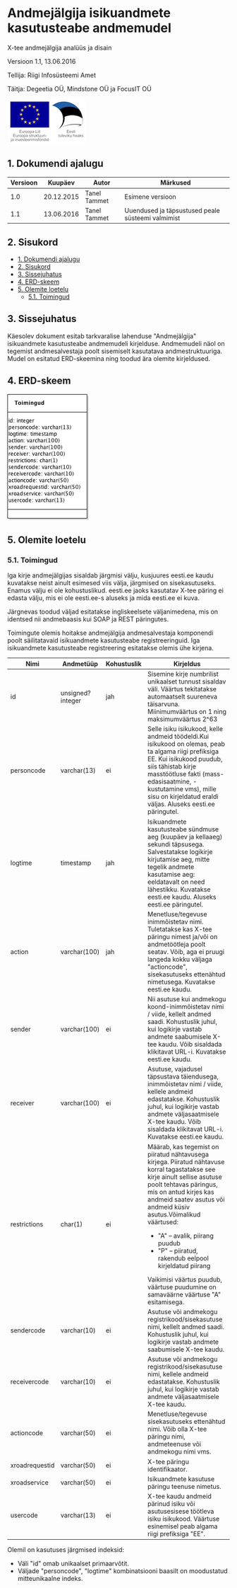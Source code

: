 # Andmejälgija isikuandmete kasutusteabe andmemudel

X-tee andmejälgija analüüs ja disain

Versioon 1.1, 13.06.2016

Tellija: Riigi Infosüsteemi Amet

Täitja: Degeetia OÜ, Mindstone OÜ ja FocusIT OÜ

![EL struktuurifondid](../img/EL_struktuuri-_ja_investeerimisfondid_horisontaalne.jpg)

## 1. Dokumendi ajalugu

| Versioon | Kuupäev | Autor | Märkused |
| --- | --- | --- | --- |
| 1.0 | 20.12.2015 | Tanel Tammet | Esimene versioon |
| 1.1 | 13.06.2016 | Tanel Tammet | Uuendused ja täpsustused peale süsteemi valmimist 

## 2. Sisukord

  * [1\. Dokumendi ajalugu](#1-dokumendi-ajalugu)
  * [2\. Sisukord](#2-sisukord)
  * [3\. Sissejuhatus](#3-sissejuhatus)
  * [4\. ERD\-skeem](#4-erd-skeem)
  * [5\. Olemite loetelu](#5-olemite-loetelu)
    * [5\.1\. Toimingud](#51-toimingud)

## 3. Sissejuhatus

Käesolev dokument esitab tarkvaralise lahenduse "Andmejälgija" isikuandmete kasutusteabe andmemudeli kirjelduse. Andmemudeli näol on tegemist andmesalvestaja poolt sisemiselt kasutatava andmestruktuuriga. Mudel on esitatud ERD-skeemina ning toodud ära olemite kirjeldused.

## 4. ERD-skeem

![ERD skeem](../img/aj-erd.png)

## 5. Olemite loetelu

### 5.1. Toimingud

Iga kirje andmejälgijas sisaldab järgmisi välju, kusjuures eesti.ee kaudu kuvatakse neist ainult esimesed viis välja, järgmised on sisekasutuseks. Enamus välju ei ole kohustuslikud. eesti.ee jaoks kasutatav X-tee päring ei edasta välju, mis ei ole eesti.ee-s aluseks ja mida eesti.ee ei kuva.

Järgnevas toodud väljad esitatakse ingliskeelsete väljanimedena, mis on identsed nii andmebaasis kui SOAP ja REST päringutes.

Toimingute olemis hoitakse andmejälgija andmesalvestaja komponendi poolt säilitatavaid isikuandmete kasutusteabe registreeringuid. Iga isikuandmete kasutusteabe registreering esitatakse olemis ühe kirjena.

| Nimi | Andmetüüp | Kohustuslik | Kirjeldus |
| --- | --- | --- | --- |
| id | unsigned? integer | jah | Sisemine kirje numbrilist unikaalset tunnust sisaldav väli. Väärtus tekitatakse automaatselt suureneva täisarvuna. Miinimumväärtus on 1 ning maksimumväärtus 2^63 |
| personcode | varchar(13) | ei | Selle isiku isikukood, kelle andmeid töödeldi.Kui isikukood on olemas, peab ta algama riigi prefiksiga EE. Kui isikukood puudub, siis tähistab kirje masstöötluse fakti (mass-edasisaatmine, -kustutamine vms), mille sisu on kirjeldatud eraldi väljas.   Aluseks eesti.ee päringutel. |
| logtime | timestamp | jah | Isikuandmete kasutusteabe sündmuse aeg (kuupäev ja kellaaeg) sekundi täpsusega. Salvestatakse logikirje kirjutamise aeg, mitte tegelik andmete kasutamise aeg: eeldatavalt on need lähestikku. Kuvatakse eesti.ee kaudu. Aluseks eesti.ee päringutel. |
| action | varchar(100) | jah | Menetluse/tegevuse inimmõistetav nimi. Tuletatakse kas X-tee päringu nimest  ja/või on andmetöötleja poolt seatav. Võib, aga ei pruugi langeda kokku väljaga "actioncode", sisekasutuseks ettenähtud nimetusega. Kuvatakse eesti.ee kaudu. |
| sender | varchar(100) | ei | Nii asutuse kui andmekogu koond-inimmõistetav nimi / viide, kellelt andmed saadi. Kohustuslik juhul, kui logikirje vastab andmete saabumisele X-tee kaudu. Võib sisaldada klikitavat URL-i. Kuvatakse eesti.ee kaudu. |
| receiver | varchar(100) | ei | Asutuse, vajadusel täpsustava täiendusega, inimmõistetav nimi / viide, kellele andmeid edastatakse. Kohustuslik juhul, kui logikirje vastab andmete väljasaatmisele X-tee kaudu. Võib sisaldada klikitavat URL-i. Kuvatakse eesti.ee kaudu. |
| restrictions | char(1) | ei | Määrab, kas tegemist on piiratud nähtavusega kirjega. Piiratud nähtavuse korral tagastatakse see kirje ainult sellise asutuse poolt tehtavas päringus, mis on antud kirjes kas andmeid saatev asutus või andmeid küsiv asutus.Võimalikud väärtused: <ul><li>"A" – avalik, piirang puudub</li><li>"P" – piiratud, rakendub eelpool kirjeldatud piirang</li></ul> Vaikimisi väärtus  puudub, väärtuse puudumine on samaväärne väärtuse "A" esitamisega. |
| sendercode | varchar(10) | ei | Asutuse või andmekogu registrikood/sisekasutuse nimi, kellelt andmed saadi. Kohustuslik juhul, kui logikirje vastab andmete saabumisele X-tee kaudu. |
| receivercode | varchar(10) | ei | Asutuse või andmekogu registrikood/sisekasutuse nimi, kellele andmeid edastatakse. Kohustuslik juhul, kui logikirje vastab andmete väljasaatmisele X-tee kaudu. |
| actioncode | varchar(50) | ei | Menetluse/tegevuse sisekasutuseks ettenähtud nimi. Võib olla X-tee päringu nimi, andmeteenuse või andmekogu nimi vms. |
| xroadrequestid | varchar(50) | ei | X-tee päringu identifikaator. |
| xroadservice | varchar(50) | ei | Isikuandmete kasutuse päringu teenuse nimetus. |
| usercode | varchar(13) | ei | X-tee kaudu andmeid pärinud isiku või asutusesisese töötleva isiku isikukood. Väärtuse esinemisel peab algama riigi prefiksiga "EE". |

Olemil on kasutuses järgmised indeksid:

- Väli "id" omab unikaalset primaarvõtit.
- Väljade "personcode", "logtime" kombinatsiooni baasilt on moodustatud mitteunikaalne indeks.
